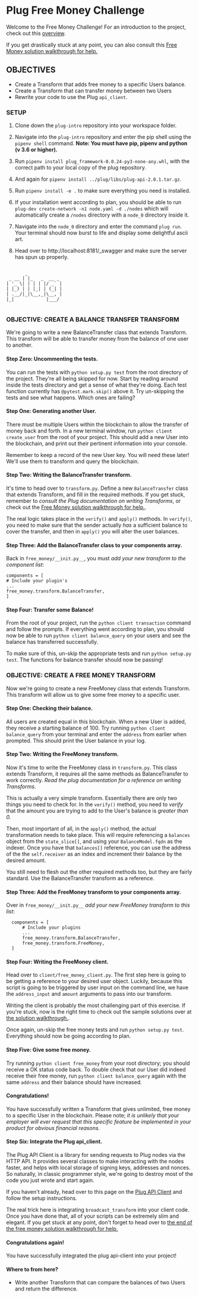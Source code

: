 # Plug Free Money Challenge

Welcome to the Free Money Challenge! For an introduction to the project, check out this [overview](https://github.com/dev-academy-programme/plug-resources/blob/staging/segments/challenges/free-money-overview.md).

If you get drastically stuck at any point, you can also consult this [Free Money solution walkthrough for help.](https://github.com/dev-academy-programme/plug-resources/blob/staging/segments/challenges/free-money-solution.md)

## OBJECTIVES

- Create a Transform that adds free money to a specific Users balance.
- Create a Transform that can transfer money between two Users
- Rewrite your code to use the Plug `api_client`.

### SETUP

1. Clone down the `plug-intro` repository into your workspace folder.

1. Navigate into the `plug-intro` repository and enter the pip shell using the `pipenv shell` command.
**Note: You must have pip, pipenv and python (v 3.6 or higher).**

1. Run `pipenv install plug_framework-0.0.24-py3-none-any.whl`, with the correct path to your local copy of the plug repository.

1. And again for `pipenv install ../plug/libs/plug-api-2.0.1.tar.gz`.

1. Run `pipenv install -e .` to make sure everything you need is installed.

1. If your installation went according to plan, you should be able to run `plug-dev create-network -n1 node.yaml -d ./nodes` which will automatically create a `/nodes` directory with a `node_0` directory inside it.

1. Navigate into the `node_0` directory and enter the command `plug run`. Your terminal should now burst to life and display some delightful ascii art.

1. Head over to http://localhost:8181/_swagger and make sure the server has spun up properly.

```

       _
 _ __ | |_   _  __ _
| '_ \| | | | |/ _` |
| |_) | | |_| | (_| |
| .__/|_|\__,_|\__, |
|_|            |___/   


```

### OBJECTIVE: CREATE A BALANCE TRANSFER TRANSFORM

We're going to write a new BalanceTransfer class that extends Transform. This transform will be able to transfer money from the balance of one user to another.

#### Step Zero: Uncommenting the tests.
You can run the tests with `python setup.py test` from the root directory of the project. They're all being skipped for now. Start by reading around inside the tests directory and get a sense of what they're doing. Each test function currently has `@pytest.mark.skip()` above it. Try un-skipping the tests and see what happens. Which ones are failing?

#### Step One: Generating another User.

There must be multiple Users within the blockchain to allow the transfer of money back and forth.
In a new terminal window, run `python client create_user` from the root of your project. This should add a new User into the blockchain, and print out their pertinent information into your console.

Remember to keep a record of the new User key. You will need these later! We'll use them to transform and query the blockchain.

#### Step Two: Writing the BalanceTransfer transform.

It's time to head over to `transform.py`. Define a new `BalanceTransfer` class that extends Transform, and fill in the required methods. If you get stuck, remember to _consult the Plug documentation on writing Transforms_, or check out the [Free Money solution walkthrough for help.](https://github.com/dev-academy-programme/plug-resources/blob/staging/segments/challenges/free-money-solution.md).

The real logic takes place in the `verify()` and `apply()` methods. In `verify()`, you need to make sure that the sender actually _has_ a sufficient balance to cover the transfer, and then in `apply()` you will alter the user balances.

#### Step Three: Add the BalanceTransfer class to your components array.

Back in `free_money/__init.py__`, you must _add your new transform to the component list_:

```
components = [
# Include your plugin's
...
free_money.transform.BalanceTransfer,
]
```

#### Step Four: Transfer some Balance!

From the root of your project, run the `python client transaction` command and follow the prompts. If everything went according to plan, you should now be able to run `python client balance_query` on your users and see the balance has transferred successfully.

To make sure of this, un-skip the appropriate tests and run `python setup.py test`. The functions for balance transfer should now be passing!

### OBJECTIVE: CREATE A FREE MONEY TRANSFORM

Now we're going to create a new FreeMoney class that extends Transform. This transform will allow us to give some free money to a specific user.

#### Step One: Checking their balance.

All users are created equal in this blockchain. When a new User is added, they receive a starting balance of 100. Try running `python client balance_query` from your terminal and enter the `address` from earlier when prompted. This should print the User balance in your log.

#### Step Two: Writing the FreeMoney transform.

Now it's time to write the FreeMoney class in `transform.py`. This class extends Transform, it requires all the same methods as BalanceTransfer to work correctly. *Read the plug documentation for a reference on writing Transforms.*

This is actually a very simple transform. Essentially there are only two things you need to check for. In the `verify()` method, you need to _verify_ that the amount you are trying to add to the User's balance is _greater than 0._

Then, most important of all, in the `apply()` method, the actual transformation needs to take place. This will require referencing a `balances` object from the `state_slice[]`, and using your `BalanceModel.fqdn` as the indexer. Once you have that `balances[]` reference, you can use the address of the the `self.receiver` as an index and increment their balance by the desired amount.

You still need to flesh out the other required methods too, but they are fairly standard. Use the BalanceTransfer transform as a reference.

#### Step Three: Add the FreeMoney transform to your components array.

Over in `free_money/__init.py__` _add your new FreeMoney transform to this list_:

```
  components = [
      # Include your plugins
      ...
      free_money.transform.BalanceTransfer,
      free_money.transform.FreeMoney,
  ]
```

#### Step Four: Writing the FreeMoney client.

Head over to `client/free_money_client.py`. The first step here is going to be getting a reference to your desired user object. Luckily, because this script is going to be triggered by user input on the command line, we have the `address_input` and `amount` arguments to pass into our transform.

Writing the client is probably the most challenging part of this exercise. If you're stuck, now is the right time to check out the sample solutions over at [the solution walkthrough.](https://github.com/dev-academy-programme/plug-resources/blob/staging/segments/challenges/free-money-solution.md).

Once again, un-skip the free money tests and run `python setup.py test`. Everything should now be going according to plan.

#### Step Five: Give some free money.

Try running `python client free_money` from your root directory; you should receive a OK status code back. To double check that our User did indeed receive their free money, run `python client balance_query` again with the same `address` and their balance should have increased.

#### Congratulations!

You have successfully written a Transform that gives unlimited, free money to a specific User in the blockchain. Please note; _it is unlikely that your employer will ever request that this specific feature be implemented in your product for obvious financial reasons._

#### Step Six: Integrate the Plug api_client.

The Plug API Client is a library for sending requests to Plug nodes via the HTTP API. It provides several classes to make interacting with the nodes faster, and helps with local storage of signing keys, addresses and nonces.
So naturally, in classic programmer style, we're going to destroy most of the code you just wrote and start again.

If you haven't already, head over to this page on the [Plug API Client](https://github.com/dev-academy-programme/plug-resources/blob/staging/segments/plug/api-client.md) and follow the setup instructions.

The real trick here is integrating `broadcast_transform` into your client code. Once you have done that, all of your scripts can be extremely slim and elegant. If you get stuck at any point, don't forget to head over to [the end of the free money solution walkthrough for help.](https://github.com/dev-academy-programme/plug-resources/blob/staging/segments/challenges/free-money-solution.md)

#### Congratulations again!

You have successfully integrated the plug api-client into your project!

#### Where to from here?

- Write another Transform that can compare the balances of two Users and return the difference.
